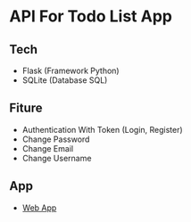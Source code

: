 <h1>API For Todo List App</h1>
<h2>Tech</h2>
<ul>
    <li>Flask (Framework Python)</li>
    <li>SQLite (Database SQL)</li>
</ul>
<h2>Fiture</h2>
<ul>
    <li>Authentication With Token (Login, Register)</li>
    <li>Change Password</li>
    <li>Change Email</li>
    <li>Change Username</li>
</ul>
<h2>App</h2>
<ul>
    <li><a href="https://github.com/nexblu/todoplus-web">Web App</a></li>
</ul>
